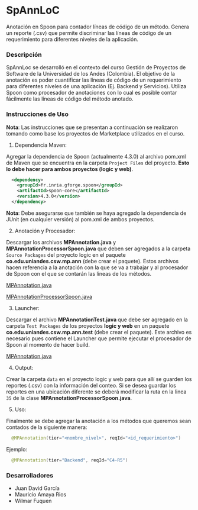 # SpAnnLoC
Anotación en Spoon para contador líneas de código de un método. Genera un reporte (.csv) que permite discriminar las líneas de código de un requerimiento para diferentes niveles de la aplicación.

### Descripción
SpAnnLoc se desarrolló en el contexto del curso Gestión de Proyectos de Software de la Universidad de los Andes (Colombia). El objetivo de la anotación es poder cuantificar las líneas de código de un requerimiento para diferentes niveles de una aplicación (Ej. Backend y Servicios). Utiliza Spoon como procesador de anotaciones con lo cual es posible contar fácilmente las líneas de código del método anotado.

### Instrucciones de Uso
**Nota**: Las instrucciones que se presentan a continuación se realizaron tomando como base los proyectos de Marketplace utilizados en el curso.

1. Dependencia Maven:

  Agregar la dependencia de Spoon (actualmente 4.3.0) al archivo pom.xml de Maven que se encuentra en la carpeta `Project Files` del proyecto. **Esto lo debe hacer para ambos proyectos (logic y web)**.

  ```xml
    <dependency>
      <groupId>fr.inria.gforge.spoon</groupId>
      <artifactId>spoon-core</artifactId>
      <version>4.3.0</version>
    </dependency> 
  ```
  **Nota**: Debe asegurarse que también se haya agregado la dependencia de JUnit (en cualquier versión) al pom.xml de ambos proyectos.

2. Anotación y Procesador:

  Descargar los archivos <b>MPAnnotation.java</b> y <b>MPAnnotationProcessorSpoon.java</b> que deben ser agregados a la carpeta `Source Packages` del proyecto logic en el paquete <b>co.edu.uniandes.csw.mp.ann</b> (debe crear el paquete). Estos archivos hacen referencia a la anotación con la que se va a trabajar y al procesador de Spoon con el que se contarán las lineas de los métodos.
  
  <a href="https://www.dropbox.com/s/t76k6ykxmyy0unc/MPAnnotation.java?dl=0">MPAnnotation.java</a>
  
  <a href="https://www.dropbox.com/s/2vm6svhgpdz8c4l/MPAnnotationProcessorSpoon.java?dl=0">MPAnnotationProcessorSpoon.java</a>
  
3. Launcher:
  
  Descargar el archivo <b>MPAnnotationTest.java </b> que debe ser agregado en la carpeta `Test Packages` de los proyectos **logic y web** en un paquete <b>co.edu.uniandes.csw.mp.ann.test</b> (debe crear el paquete). Este archivo es necesario pues contiene el Launcher que permite ejecutar el procesador de Spoon al momento de hacer build.

  <a href="https://www.dropbox.com/s/bqha5p3aknmjg7k/MPAnnotationTest.java?dl=0">MPAnnotation.java</a>

4. Output:

  Crear la carpeta `data` en el proyecto logic y web para que allí se guarden los reportes (.csv) con la información del conteo. Si se desea guardar los reportes en una ubicación diferente se deberá modificar la ruta en la linea `35` de la clase <b>MPAnnotationProcessorSpoon.java</b>.

5. Uso:

  Finalmente se debe agregar la anotación a los métodos que queremos sean contados de la siguiente manera:

  ```java
    @MPAnnotation(tier="<nombre_nivel>", reqId="<id_requerimiento>")
  ```
  
  Ejemplo:

  ```java
    @MPAnnotation(tier="Backend", reqId="C4-R5")
  ```

### Desarrolladores
* Juan David García
* Mauricio Amaya Rios
* Wilmar Fuquen

